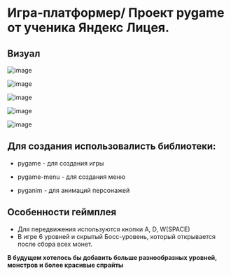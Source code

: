 # Игра-платформер/ Проект pygame от ученика Яндекс Лицея.

## Визуал

![image](https://user-images.githubusercontent.com/67273098/213866043-b6a8c96d-cbef-4649-939d-2a43fa1a8ca3.png)

![image](https://user-images.githubusercontent.com/67273098/214594351-fb2897b9-1ccc-4131-b60f-cb3b9f55ec0c.png)

![image](https://user-images.githubusercontent.com/67273098/213866103-d476460a-95a2-46fa-821d-77d5077be171.png)

![image](https://user-images.githubusercontent.com/67273098/214594556-e80c9439-6e35-4a46-a98b-72a0f45b9bec.png)

![image](https://user-images.githubusercontent.com/67273098/214594740-35c6f8f8-077d-4178-ae86-5373385a0244.png)

## Для создания использовалисть библиотеки:

  * pygame - для создания игры
  
  * pygame-menu - для создания меню
  
  * pyganim - для анимаций персонажей

## Особенности геймплея
  * Для передвижения используются кнопки A, D, W(SPACE)
  * В игре 6 уровней и скрытый Босс-уровень, который открывается после сбора всех монет.

**В будущем хотелось бы добавить больше разнообразных уровней, монстров и более красивые спрайты**
